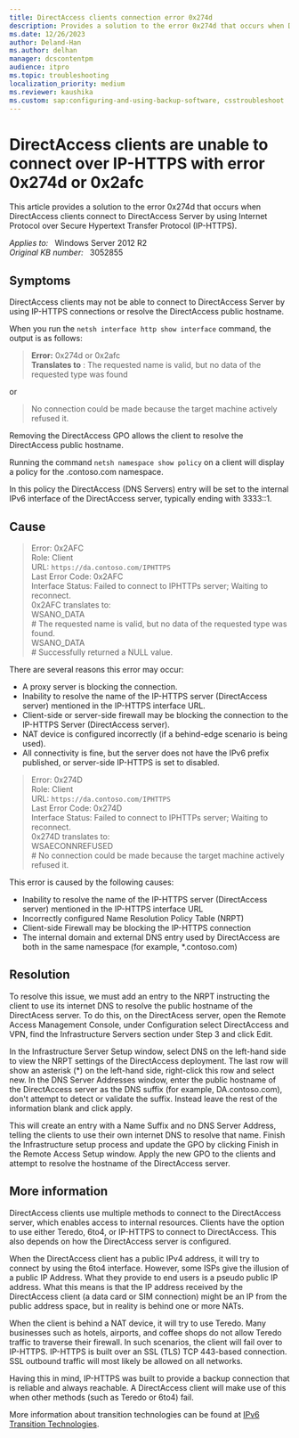```yaml
---
title: DirectAccess clients connection error 0x274d
description: Provides a solution to the error 0x274d that occurs when DirectAccess clients connect to DirectAccess Server by using Internet Protocol over Secure Hypertext Transfer Protocol (IP-HTTPS).
ms.date: 12/26/2023
author: Deland-Han
ms.author: delhan
manager: dcscontentpm
audience: itpro
ms.topic: troubleshooting
localization_priority: medium
ms.reviewer: kaushika
ms.custom: sap:configuring-and-using-backup-software, csstroubleshoot
---
```

# DirectAccess clients are unable to connect over IP-HTTPS with error 0x274d or 0x2afc

This article provides a solution to the error 0x274d that occurs when DirectAccess clients connect to DirectAccess Server by using Internet Protocol over Secure Hypertext Transfer Protocol (IP-HTTPS).

_Applies to:_ &nbsp; Windows Server 2012 R2  
_Original KB number:_ &nbsp; 3052855

## Symptoms

DirectAccess clients may not be able to connect to DirectAccess Server by using IP-HTTPS connections or resolve the DirectAccess public hostname.

When you run the `netsh interface http show interface` command, the output is as follows:

> **Error:** 0x274d or 0x2afc  
**Translates to** : The requested name is valid, but no data of the requested type was found

or

> No connection could be made because the target machine actively refused it.

Removing the DirectAccess GPO allows the client to resolve the DirectAccess public hostname.

Running the command `netsh namespace show policy` on a client will display a policy for the .contoso.com namespace.

In this policy the DirectAccess (DNS Servers) entry will be set to the internal IPv6 interface of the DirectAccess server, typically ending with 3333::1.

## Cause

> Error: 0x2AFC  
Role: Client  
URL: `https://da.contoso.com/IPHTTPS`  
Last Error Code: 0x2AFC  
Interface Status: Failed to connect to IPHTTPs server; Waiting to reconnect.  
0x2AFC translates to:  
WSANO_DATA  
\# The requested name is valid, but no data of the requested type was found.  
WSANO_DATA  
\# Successfully returned a NULL value.

There are several reasons this error may occur:

- A proxy server is blocking the connection.
- Inability to resolve the name of the IP-HTTPS server (DirectAccess server) mentioned in the IP-HTTPS interface URL.
- Client-side or server-side firewall may be blocking the connection to the IP-HTTPS Server (DirectAccess server).
- NAT device is configured incorrectly (if a behind-edge scenario is being used).
- All connectivity is fine, but the server does not have the IPv6 prefix published, or server-side IP-HTTPS is set to disabled.

> Error: 0x274D  
Role: Client  
URL: `https://da.contoso.com/IPHTTPS`  
Last Error Code: 0x274D  
Interface Status: Failed to connect to IPHTTPs server; Waiting to reconnect.  
0x274D translates to:  
WSAECONNREFUSED  
\# No connection could be made because the target machine actively refused it.

This error is caused by the following causes:

- Inability to resolve the name of the IP-HTTPS server (DirectAccess server) mentioned in the IP-HTTPS interface URL
- Incorrectly configured Name Resolution Policy Table (NRPT)
- Client-side Firewall may be blocking the IP-HTTPS connection
- The internal domain and external DNS entry used by DirectAccess are both in the same namespace (for example, *.contoso.com)

## Resolution

To resolve this issue, we must add an entry to the NRPT instructing the client to use its internet DNS to resolve the public hostname of the DirectAcess server. To do this, on the DirectAcess server, open the Remote Access Management Console, under Configuration select DirectAccess and VPN, find the Infrastructure Servers section under Step 3 and click Edit.

In the Infrastructure Server Setup window, select DNS on the left-hand side to view the NRPT settings of the DirectAccess deployment. The last row will show an asterisk (*) on the left-hand side, right-click this row and select new. In the DNS Server Addresses window, enter the public hostname of the DirectAccess server as the DNS suffix (for example, DA.contoso.com), don't attempt to detect or validate the suffix. Instead leave the rest of the information blank and click apply.

This will create an entry with a Name Suffix and no DNS Server Address, telling the clients to use their own internet DNS to resolve that name. Finish the Infrastructure setup process and update the GPO by clicking Finish in the Remote Access Setup window. Apply the new GPO to the clients and attempt to resolve the hostname of the DirectAccess server.

## More information

DirectAccess clients use multiple methods to connect to the DirectAccess server, which enables access to internal resources. Clients have the option to use either Teredo, 6to4, or IP-HTTPS to connect to DirectAccess. This also depends on how the DirectAccess server is configured.

When the DirectAccess client has a public IPv4 address, it will try to connect by using the 6to4 interface. However, some ISPs give the illusion of a public IP Address. What they provide to end users is a pseudo public IP address. What this means is that the IP address received by the DirectAccess client (a data card or SIM connection) might be an IP from the public address space, but in reality is behind one or more NATs.

When the client is behind a NAT device, it will try to use Teredo. Many businesses such as hotels, airports, and coffee shops do not allow Teredo traffic to traverse their firewall. In such scenarios, the client will fail over to IP-HTTPS. IP-HTTPS is built over an SSL (TLS) TCP 443-based connection. SSL outbound traffic will most likely be allowed on all networks.

Having this in mind, IP-HTTPS was built to provide a backup connection that is reliable and always reachable. A DirectAccess client will make use of this when other methods (such as Teredo or 6to4) fail.

More information about transition technologies can be found at [IPv6 Transition Technologies](/previous-versions//bb726951(v=technet.10)).
